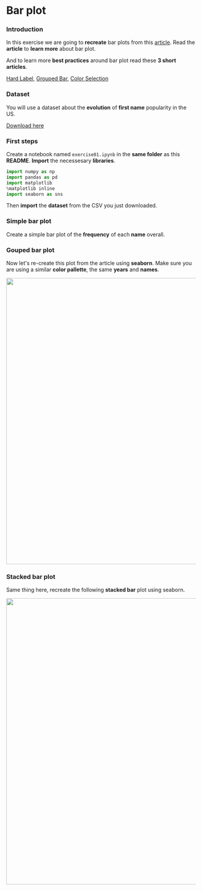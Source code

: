 # Bar plot

### Introduction

In this exercise we are going to **recreate** bar plots from this [article](https://www.data-to-viz.com/graph/barplot.html).
Read the **article** to **learn more** about bar plot.

And to learn more **best practices** around bar plot read these **3 short articles**.

[Hard Label](https://www.data-to-viz.com/caveat/hard_label.html),
[Grouped Bar](https://www.data-to-viz.com/caveat/grouped_bar.html),
[Color Selection](https://www.data-to-viz.com/caveat/color_com_nothing.html)


### Dataset

You will use a dataset about the **evolution** of **first name** popularity in the US.

[Download here](raw.githubusercontent.com/holtzy/data_to_viz/master/Example_dataset/5_OneCatSevNumOrdered.csv)

### First steps

Create a notebook named `exercise01.ipynb` in the **same folder** as this **README**.
**Import** the necessesary **libraries**.

```python
import numpy as np
import pandas as pd
import matplotlib
%matplotlib inline
import seaborn as sns
```

Then **import** the **dataset** from the CSV you just downloaded.

### Simple bar plot

Create a simple bar plot of the **frequency** of each **name** overall.

### Gouped bar plot

Now let's re-create this plot from the article using **seaborn**.
Make sure you are using a similar **color pallette**, the same **years** and **names**.

<img src="https://www.data-to-viz.com/graph/barplot_files/figure-html/unnamed-chunk-2-1.png" width="760">

### Stacked bar plot

Same thing here, recreate the following **stacked bar** plot using seaborn.


<img src="https://www.data-to-viz.com/graph/barplot_files/figure-html/unnamed-chunk-3-1.png" width="760">
